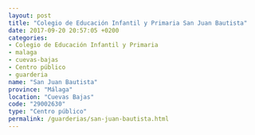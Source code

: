 ```yaml
---
layout: post
title: "Colegio de Educación Infantil y Primaria San Juan Bautista"
date: 2017-09-20 20:57:05 +0200
categories:
- Colegio de Educación Infantil y Primaria
- malaga
- cuevas-bajas
- Centro público
- guarderia
name: "San Juan Bautista"
province: "Málaga"
location: "Cuevas Bajas"
code: "29002630"
type: "Centro público"
permalink: /guarderias/san-juan-bautista.html
---
```

